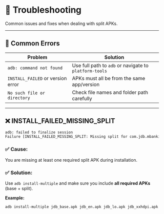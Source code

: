 <!-- Common issues and solutions related to APK extraction and installation -->

# 🧯 Troubleshooting

Common issues and fixes when dealing with split APKs.

---

## 🔧 Common Errors

| Problem                            | Solution |
|------------------------------------|----------|
| `adb: command not found`           | Use full path to `adb` or navigate to `platform-tools` |
| `INSTALL_FAILED` or version error  | APKs must all be from the same app/version |
| `No such file or directory`        | Check file names and folder path carefully |

---

## ❌ INSTALL_FAILED_MISSING_SPLIT

```sh
adb: failed to finalize session
Failure [INSTALL_FAILED_MISSING_SPLIT: Missing split for com.jdb.mbanking]
```

### ✅ Cause:
You are missing at least one required split APK during installation.

### ✅ Solution:
Use `adb install-multiple` and make sure you include **all required APKs** (base + split).

**Example:**
```sh
adb install-multiple jdb_base.apk jdb_en.apk jdb_lo.apk jdb_xxhdpi.apk jdb_x86_64.apk
```
